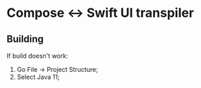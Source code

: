 # Compose <-> Swift UI transpiler

## Building
If build doesn't work:
1. Go File -> Project Structure;
2. Select Java 11;